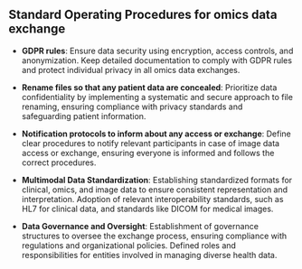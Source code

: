 ## Standard Operating Procedures for omics data exchange

- **GDPR rules**: Ensure data security using encryption, access controls, and anonymization. Keep detailed documentation to comply with GDPR rules and protect individual privacy in all omics data exchanges.

- **Rename files so that any patient data are concealed**: Prioritize data confidentiality by implementing a systematic and secure approach to file renaming, ensuring compliance with privacy standards and safeguarding patient information.

- **Notification protocols to inform about any access or exchange**: Define clear procedures to notify relevant participants in case of image data access or exchange, ensuring everyone is informed and follows the correct procedures.

- **Multimodal Data Standardization**: Establishing standardized formats for clinical, omics, and image data to ensure consistent representation and interpretation. Adoption of relevant interoperability standards, such as HL7 for clinical data, and standards like DICOM for medical images.

- **Data Governance and Oversight**: Establishment of governance structures to oversee the exchange process, ensuring compliance with regulations and organizational policies. Defined roles and responsibilities for entities involved in managing diverse health data.
